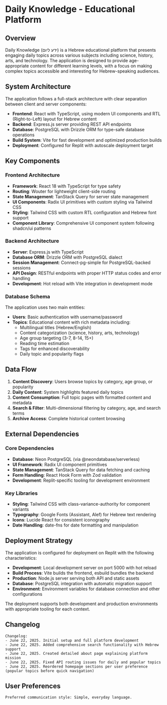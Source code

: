 # Daily Knowledge - Educational Platform

## Overview

Daily Knowledge (ידע ליום) is a Hebrew educational platform that presents engaging daily topics across various subjects including science, history, arts, and technology. The application is designed to provide age-appropriate content for different learning levels, with a focus on making complex topics accessible and interesting for Hebrew-speaking audiences.

## System Architecture

The application follows a full-stack architecture with clear separation between client and server components:

- **Frontend**: React with TypeScript, using modern UI components and RTL (Right-to-Left) layout for Hebrew content
- **Backend**: Express.js server providing REST API endpoints
- **Database**: PostgreSQL with Drizzle ORM for type-safe database operations
- **Build System**: Vite for fast development and optimized production builds
- **Deployment**: Configured for Replit with autoscale deployment target

## Key Components

### Frontend Architecture
- **Framework**: React 18 with TypeScript for type safety
- **Routing**: Wouter for lightweight client-side routing
- **State Management**: TanStack Query for server state management
- **UI Components**: Radix UI primitives with custom styling via Tailwind CSS
- **Styling**: Tailwind CSS with custom RTL configuration and Hebrew font support
- **Component Library**: Comprehensive UI component system following shadcn/ui patterns

### Backend Architecture
- **Server**: Express.js with TypeScript
- **Database ORM**: Drizzle ORM with PostgreSQL dialect
- **Session Management**: Connect-pg-simple for PostgreSQL-backed sessions
- **API Design**: RESTful endpoints with proper HTTP status codes and error handling
- **Development**: Hot reload with Vite integration in development mode

### Database Schema
The application uses two main entities:
- **Users**: Basic authentication with username/password
- **Topics**: Educational content with rich metadata including:
  - Multilingual titles (Hebrew/English)
  - Content categorization (science, history, arts, technology)
  - Age group targeting (3-7, 8-14, 15+)
  - Reading time estimation
  - Tags for enhanced discoverability
  - Daily topic and popularity flags

## Data Flow

1. **Content Discovery**: Users browse topics by category, age group, or popularity
2. **Daily Content**: System highlights featured daily topics
3. **Content Consumption**: Full topic pages with formatted content and metadata
4. **Search & Filter**: Multi-dimensional filtering by category, age, and search terms
5. **Archive Access**: Complete historical content browsing

## External Dependencies

### Core Dependencies
- **Database**: Neon PostgreSQL (via @neondatabase/serverless)
- **UI Framework**: Radix UI component primitives
- **State Management**: TanStack Query for data fetching and caching
- **Form Handling**: React Hook Form with Zod validation
- **Development**: Replit-specific tooling for development environment

### Key Libraries
- **Styling**: Tailwind CSS with class-variance-authority for component variants
- **Typography**: Google Fonts (Assistant, Alef) for Hebrew text rendering
- **Icons**: Lucide React for consistent iconography
- **Date Handling**: date-fns for date formatting and manipulation

## Deployment Strategy

The application is configured for deployment on Replit with the following characteristics:

- **Development**: Local development server on port 5000 with hot reload
- **Build Process**: Vite builds the frontend, esbuild bundles the backend
- **Production**: Node.js server serving both API and static assets
- **Database**: PostgreSQL integration with automatic migration support
- **Environment**: Environment variables for database connection and other configurations

The deployment supports both development and production environments with appropriate tooling for each context.

## Changelog

```
Changelog:
- June 22, 2025. Initial setup and full platform development
- June 22, 2025. Added comprehensive search functionality with Hebrew support
- June 22, 2025. Created detailed about page explaining platform mission
- June 22, 2025. Fixed API routing issues for daily and popular topics
- June 22, 2025. Reordered homepage sections per user preference (popular topics before quick navigation)
```

## User Preferences

```
Preferred communication style: Simple, everyday language.
```